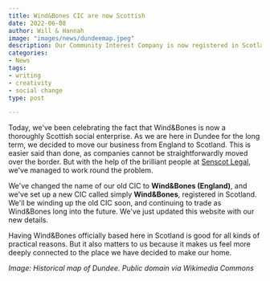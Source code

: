 ```yaml
---
title: Wind&Bones CIC are now Scottish
date: 2022-06-08
author: Will & Hannah
image: "images/news/dundeemap.jpeg"
description: Our Community Interest Company is now registered in Scotland.
categories:
- News
tags:
- writing
- creativity
- social change
type: post

---
```

Today, we've been celebrating the fact that Wind&Bones is now a thoroughly Scottish social enterprise. As we are here in Dundee for the long term, we decided to move our business from England to Scotland. This is easier said than done, as companies cannot be straightforwardly moved over the border. But with the help of the brilliant people at [Senscot Legal](https://se-legal.net/), we've managed to work round the problem.

We've changed the name of our old CIC to **Wind&Bones (England)**, and we've set up a new CIC called simply **Wind&Bones**, registered in Scotland. We'll be winding up the old CIC soon, and continuing to trade as Wind&Bones long into the future. We've just updated this website with our new details.

Having Wind&Bones officially based here in Scotland is good for all kinds of practical reasons. But it also matters to us because it makes us feel more deeply connected to the place we have decided to make our home. 

_Image: Historical map of Dundee. Public domain via Wikimedia Commons_
